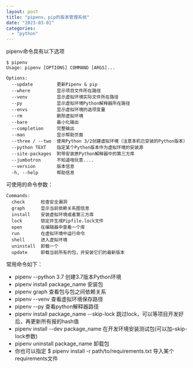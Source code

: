 ```yaml
---
layout: post
title: "pipenv，pip的版本管理系统"
date: "2023-03-01"
categories: 
  - "python"
---
```


pipenv命令具有以下选项

```
$ pipenv
Usage: pipenv [OPTIONS] COMMAND [ARGS]...

Options:
  --update         更新Pipenv & pip
  --where          显示项目文件所在路径
  --venv           显示虚拟环境实际文件所在路径
  --py             显示虚拟环境Python解释器所在路径
  --envs           显示虚拟环境的选项变量
  --rm             删除虚拟环境
  --bare           最小化输出
  --completion     完整输出
  --man            显示帮助页面
  --three / --two  使用Python 3/2创建虚拟环境（注意本机已安装的Python版本）
  --python TEXT    指定某个Python版本作为虚拟环境的安装源
  --site-packages  附带安装原Python解释器中的第三方库
  --jumbotron      不知道啥玩意....
  --version        版本信息
  -h, --help       帮助信息
```

可使用的命令参数：

```
Commands:
  check      检查安全漏洞
  graph      显示当前依赖关系图信息
  install    安装虚拟环境或者第三方库
  lock       锁定并生成Pipfile.lock文件
  open       在编辑器中查看一个库
  run        在虚拟环境中运行命令
  shell      进入虚拟环境
  uninstall  卸载一个
  update     卸载当前所有的包，并安装它们的最新版本
```

常用命令如下：

- pipenv --python 3.7 创建3.7版本Python环境
- pipenv install package\_name 安装包
- pipenv graph 查看包与包之间依赖关系
- pipenv --venv 查看虚拟环境保存路径
- pipenv --py 查看python解释器路径
- pipenv install package\_name --skip-lock 跳过lock，可以等项目开发好后，再更新所有报的hash值
- pipenv install --dev package\_name 在开发环境安装测试包(可以加–skip-lock参数)
- pipenv uninstall package\_name 卸载包
- 你也可以指定 $ pipenv install -r path/to/requirements.txt 导入某个requirements文件
